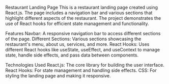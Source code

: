  Restaurant Landing Page
This is a restaurant landing page created using React.js. The page includes a navigation bar and various sections that highlight different aspects of the restaurant. The project demonstrates the use of React hooks for efficient state management and functionality.

Features
Navbar: A responsive navigation bar to access different sections of the page.
Different Sections: Various sections showcasing the restaurant's menu, about us, services, and more.
React Hooks: Uses different React hooks like useState, useEffect, and useContext to manage state, handle side effects, and pass data between components.

Technologies Used
React.js: The core library for building the user interface.
React Hooks: For state management and handling side effects.
CSS: For styling the landing page and making it responsive.
